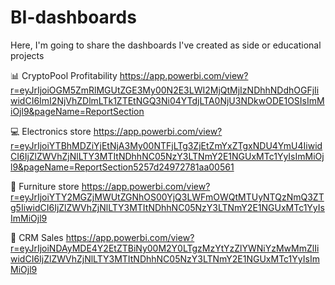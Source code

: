 # BI-dashboards
Here, I'm going to share the dashboards I've created as side or educational projects

📊 CryptoPool Profitability
https://app.powerbi.com/view?r=eyJrIjoiOGM5ZmRlMGUtZGE3My00N2E3LWI2MjQtMjIzNDhhNDdhOGFjIiwidCI6ImI2NjVhZDlmLTk1ZTEtNGQ3Ni04YTdjLTA0NjU3NDkwODE1OSIsImMiOjl9&pageName=ReportSection

💻 Electronics store
https://app.powerbi.com/view?r=eyJrIjoiYTBhMDZiYjEtNjA3My00NTFjLTg3ZjEtZmYxZTgxNDU4YmU4IiwidCI6IjZlZWVhZjNlLTY3MTItNDhhNC05NzY3LTNmY2E1NGUxMTc1YyIsImMiOjl9&pageName=ReportSection5257d24972781aa00561

🍤 Furniture store
https://app.powerbi.com/view?r=eyJrIjoiYTY2MGZjMWUtZGNhOS00YjQ3LWFmOWQtMTUyNTQzNmQ3ZTg5IiwidCI6IjZlZWVhZjNlLTY3MTItNDhhNC05NzY3LTNmY2E1NGUxMTc1YyIsImMiOjl9

🧩 CRM Sales
https://app.powerbi.com/view?r=eyJrIjoiNDAyMDE4Y2EtZTBiNy00M2Y0LTgzMzYtYzZlYWNiYzMwMmZlIiwidCI6IjZlZWVhZjNlLTY3MTItNDhhNC05NzY3LTNmY2E1NGUxMTc1YyIsImMiOjl9
